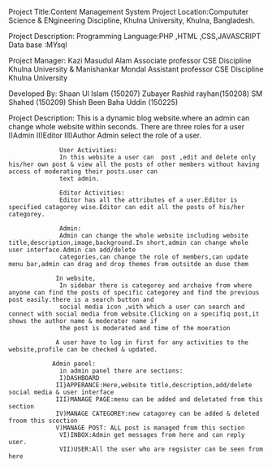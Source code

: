 Project Title:Content Management System
Project Location:Compututer Science & ENgineering Discipline,
		Khulna University, Khulna, Bangladesh.


Project Description:
         Programming Language:PHP ,HTML ,CSS,JAVASCRIPT
        Data base                      :MYsql








Project Manager:
                         Kazi Masudul Alam
                         Associate professor
                         CSE Discipline
                         Khulna University 
                                    &
                         Manishankar  Mondal
	        Assistant professor
                         CSE Discipline
                         Khulna University 



Developed By:
                    Shaan Ul Islam (150207)
                    Zubayer Rashid rayhan(150208)
                    SM Shahed (150209)
                    Shish Been Baha Uddin (150225)


Project Description:
                     This is a dynamic blog website.where an admin can change whole website within seconds.
                     There are three roles for a user
                     I)Admin
                     II)Editor
                     III)Author
                     Admin select the role of a user.
                  
                  User Activities:
                  In this website a user can  post ,edit and delete only his/her own post & view all the posts of other members without having access of moderating their posts.user can
                  text admin.

                  Editor Activities:
                  Editor has all the attributes of a user.Editor is specified catagorey wise.Editor can edit all the posts of his/her categorey.

                  Admin:
                  Admin can change the whole website including website title,description,image,background.In short,admin can change whole user interface.Admin can add/delete 
                  categories,can change the role of members,can update menu bar,admin can drag and drop themes from outsitde an duse them

                 In website,
                  In sidebar there is categorey and archaive from where anyone can find the posts of specific categorey and find the previous post easily.there is a search button and 
                  social media icon ,with which a user can search and connect with social media from website.Clicking on a specifiq post,it shows the author name & moderator name if
                  the post is moderated and time of the moeration

                 A user have to log in first for any activities to the website,profile can be checked & updated.
                  
                Admin panel:
                  in admin panel there are sections:
                  I)DASHBOARD
                 II}APPERANCE:Here,website title,description,add/delete social media & user interface
                 III)MANAGE PAGE:menu can be added and deletated from this section
                 IV)MANAGE CATEGOREY:new catagorey can be added & deleted froom this scection
                 V)MANAGE POST: ALL post is managed from this section
                  VI)INBOX:Admin get messages from here and can reply user.
                  VII)USER:All the user who are regsister can be seen from here

            


                
                  



